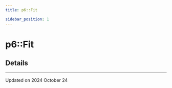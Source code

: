 ```yaml
---
title: p6::Fit

sidebar_position: 1
---
```


# p6::Fit





## Details
-------------------------------

Updated on 2024 October 24